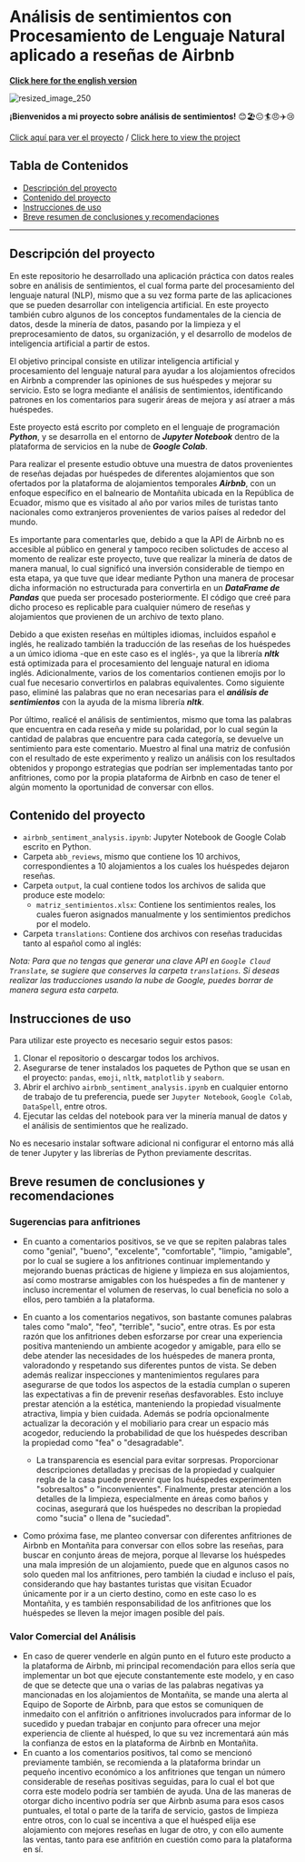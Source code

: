 # Análisis de sentimientos con Procesamiento de Lenguaje Natural aplicado a reseñas de Airbnb 

[**Click here for the english version**](https://github.com/carlos-calderon-cabezas/airbnb-sentiment-analysis/blob/main/README_EN.md)

![resized_image_250](https://github.com/user-attachments/assets/745d3055-36a5-4a3e-9741-8ea364b179dd)

**¡Bienvenidos a mi proyecto sobre análisis de sentimientos!** 😊🏖️😐🏄😠✈️😢

[Click aquí para ver el proyecto](https://github.com/carlos-calderon-cabezas/airbnb-sentiment-analysis/blob/main/airbnb_sentiment_analysis.ipynb) / [Click here to view the project](https://github.com/carlos-calderon-cabezas/airbnb-sentiment-analysis/blob/main/airbnb_sentiment_analysis_EN.ipynb)

## Tabla de Contenidos

- [Descripción del proyecto](#descripción-del-proyecto)
- [Contenido del proyecto](#contenido-del-proyecto)
- [Instrucciones de uso](#instrucciones-de-uso)
- [Breve resumen de conclusiones y recomendaciones](#breve-resumen-de-conclusiones-y-recomendaciones)


---

## Descripción del proyecto

En este repositorio he desarrollado una aplicación práctica con datos reales sobre en análisis de sentimientos, el cual forma parte del procesamiento del lenguaje natural (NLP), mismo que a su vez forma parte de las aplicaciones que se pueden desarrollar con inteligencia artificial. En este proyecto también cubro algunos de los conceptos fundamentales de la ciencia de datos, desde la minería de datos, pasando por la limpieza y el preprocesamiento de datos, su organización, y el desarrollo de modelos de inteligencia artificial a partir de estos.

El objetivo principal consiste en utilizar inteligencia artificial y procesamiento del lenguaje natural para ayudar a los alojamientos ofrecidos en Airbnb a comprender las opiniones de sus huéspedes y mejorar su servicio. Esto se logra mediante el análisis de sentimientos, identificando patrones en los comentarios para sugerir áreas de mejora y así atraer a más huéspedes.

Este proyecto está escrito por completo en el lenguaje de programación ***Python***, y se desarrolla en el entorno de ***Jupyter Notebook*** dentro de la plataforma de servicios en la nube de ***Google Colab***.

Para realizar el presente estudio obtuve una muestra de datos provenientes de reseñas dejadas por huéspedes de diferentes alojamientos que son ofertados por la plataforma de alojamientos temporales ***Airbnb***, con un enfoque específico en el balneario de Montañita ubicada en la República de Ecuador, mismo que es visitado al año por varios miles de turistas tanto nacionales como extranjeros provenientes de varios países al rededor del mundo.

Es importante para comentarles que, debido a que la API de Airbnb no es accesible al público en general y tampoco reciben solictudes de acceso al momento de realizar este proyecto, tuve que realizar la minería de datos de manera manual, lo cual significó una inversión considerable de tiempo en esta etapa, ya que tuve que idear mediante Python una manera de procesar dicha información no estructurada para convertirla en un ***DataFrame de Pandas*** que pueda ser procesado posteriormente. El código que creé para dicho proceso es replicable para cualquier número de reseñas y alojamientos que provienen de un archivo de texto plano.

Debido a que existen reseñas en múltiples idiomas, incluidos español e inglés, he realizado también la traducción de las reseñas de los huéspedes a un úmico idioma -que en este caso es el inglés-, ya que la librería ***nltk*** está optimizada para el procesamiento del lenguaje natural en idioma inglés. Adicionalmente, varios de los comentarios contienen emojis por lo cual fue necesario convertirlos en palabras equivalentes. Como siguiente paso, eliminé las palabras que no eran necesarias para el ***análisis de sentimientos*** con la ayuda de la misma librería ***nltk***.

Por último, realicé el análisis de sentimientos, mismo que toma las palabras que encuentra en cada reseña y mide su polaridad, por lo cual según la cantidad de palabras que encuentre para cada categoría, se devuelve un sentimiento para este comentario. Muestro al final una matriz de confusión con el resultado de este experimento y realizo un análisis con los resultados obtenidos y propongo estrategias que podrían ser implementadas tanto por anfitriones, como por la propia plataforma de Airbnb en caso de tener el algún momento la oportunidad de conversar con ellos.

## Contenido del proyecto

- `airbnb_sentiment_analysis.ipynb`: Jupyter Notebook de Google Colab escrito en Python.
- Carpeta `abb_reviews`, mismo que contiene los 10 archivos, correspondientes a 10 alojamientos a los cuales los huéspedes dejaron reseñas.
- Carpeta `output`, la cual contiene todos los archivos de salida que produce este modelo:
  - `matriz_sentimientos.xlsx`: Contiene los sentimientos reales, los cuales fueron asignados manualmente y los sentimientos predichos por el modelo.
- Carpeta `translations`: Contiene dos archivos con reseñas traducidas tanto al español como al inglés:

*Nota: Para que no tengas que generar una clave API en `Google Cloud Translate`, se sugiere que conserves la carpeta `translations`. Si deseas realizar las traducciones usando la nube de Google, puedes borrar de manera segura esta carpeta.*

## Instrucciones de uso

Para utilizar este proyecto es necesario seguir estos pasos:

1. Clonar el repositorio o descargar todos los archivos.
2. Asegurarse de tener instalados los paquetes de Python que se usan en el proyecto: `pandas`, `emoji`, `nltk`, `matplotlib` y `seaborn`.
3. Abrir el archivo `airbnb_sentiment_analysis.ipynb` en cualquier entorno de trabajo de tu preferencia, puede ser `Jupyter Notebook`, `Google Colab`, `DataSpell`, entre otros.
4. Ejecutar las celdas del notebook para ver la minería manual de datos y el análisis de sentimientos que he realizado.

No es necesario instalar software adicional ni configurar el entorno más allá de tener Jupyter y las librerías de Python previamente descritas.

## Breve resumen de conclusiones y recomendaciones

### Sugerencias para anfitriones

- En cuanto a comentarios positivos, se ve que se repiten palabras tales como "genial", "bueno", "excelente", "comfortable", "limpio, "amigable", por lo cual se sugiere a los anfitriones continuar implementando y mejorando buenas prácticas de higiene y limpieza en sus alojamientos, así como mostrarse amigables con los huéspedes a fin de mantener y incluso incrementar el volumen de reservas, lo cual beneficia no solo a ellos, pero también a la plataforma.

- En cuanto a los comentarios negativos, son bastante comunes palabras tales como "malo", "feo", "terrible", "sucio", entre otras. Es por esta razón que los anfitriones deben esforzarse por crear una experiencia positiva manteniendo un ambiente acogedor y amigable, para ello se debe atender las necesidades de los huéspedes de manera pronta, valoradondo y respetando sus diferentes puntos de vista. Se deben además realizar inspecciones y mantenimientos regulares para asegurarse de que todos los aspectos de la estadía cumplan o superen las expectativas a fin de prevenir reseñas desfavorables. Esto incluye prestar atención a la estética, manteniendo la propiedad visualmente atractiva, limpia y bien cuidada. Además se podría opcionalmente actualizar la decoración y el mobiliario para crear un espacio más acogedor, reduciendo la probabilidad de que los huéspedes describan la propiedad como "fea" o "desagradable".

  - La transparencia es esencial para evitar sorpresas. Proporcionar descripciones detalladas y precisas de la propiedad y cualquier regla de la casa puede prevenir que los huéspedes experimenten "sobresaltos" o "inconvenientes". Finalmente, prestar atención a los detalles de la limpieza, especialmente en áreas como baños y cocinas, asegurará que los huéspedes no describan la propiedad como "sucia" o llena de "suciedad".

- Como próxima fase, me planteo conversar con diferentes anfitriones de Airbnb en Montañita para conversar con ellos sobre las reseñas, para buscar en conjunto áreas de mejora, porque al llevarse los huéspedes una mala impresión de un alojamiento, puede que en algunos casos no solo queden mal los anfitriones, pero también la ciudad e incluso el país, considerando que hay bastantes turistas que visitan Ecuador únicamente por ir a un cierto destino, como en este caso lo es Montañita, y es también responsabilidad de los anfitriones que los huéspedes se lleven la mejor imagen posible del país.

### Valor Comercial del Análisis
- En caso de querer venderle en algún punto en el futuro este producto a la plataforma de Airbnb, mi principal recomendación para ellos sería que implementar un bot que ejecute constantemente este modelo, y en caso de que se detecte que una o varias de las palabras negativas ya mancionadas en los alojamientos de Montañita, se mande una alerta al Equipo de Soporte de Airbnb, para que estos se comuniquen de inmedaito con el anfitrión o anfitriones involucrados para informar de lo sucedido y puedan trabajar en conjunto para ofrecer una mejor experiencia de cliente al huésped, lo que su vez incrementará aún más la confianza de estos en la plataforma de Airbnb en Montañita.
- En cuanto a los comentarios positivos, tal como se mencionó previamente también, se recomienda a la plataforma brindar un pequeño incentivo económico a los anfitriones que tengan un número considerable de reseñas positivas seguidas, para lo cual el bot que corra este modelo podría ser también de ayuda. Una de las maneras de otorgar dicho incentivo podría ser que Airbnb asuma para esos casos puntuales, el total o parte de la tarifa de servicio, gastos de limpieza entre otros, con lo cual se incentiva a que el huésped elija ese alojamiento con mejores reseñas en lugar de otro, y con ello aumente las ventas, tanto para ese anfitrión en cuestión como para la plataforma en sí.
